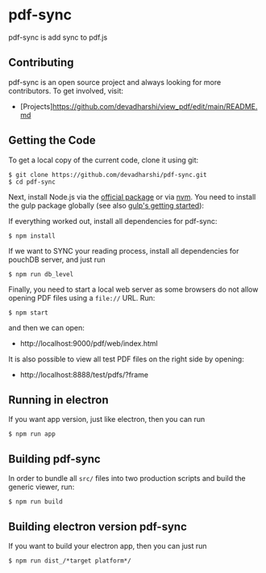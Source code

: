 # pdf-sync

pdf-sync is add sync to pdf.js

## Contributing

pdf-sync is an open source project and always looking for more contributors. To
get involved, visit:

+ [Projects]https://github.com/devadharshi/view_pdf/edit/main/README.md



## Getting the Code

To get a local copy of the current code, clone it using git:

    $ git clone https://github.com/devadharshi/pdf-sync.git
    $ cd pdf-sync

Next, install Node.js via the [official package](https://nodejs.org) or via
[nvm](https://github.com/creationix/nvm). You need to install the gulp package
globally (see also [gulp's getting started](https://github.com/gulpjs/gulp/blob/master/docs/getting-started.md#getting-started)):


If everything worked out, install all dependencies for pdf-sync:

    $ npm install

If we want to SYNC your reading process,  install all dependencies for pouchDB server, and just run

    $ npm run db_level

Finally, you need to start a local web server as some browsers do not allow opening
PDF files using a `file://` URL. Run:

    $ npm start

and then we can open:

+ http://localhost:9000/pdf/web/index.html

It is also possible to view all test PDF files on the right side by opening:

+ http://localhost:8888/test/pdfs/?frame

## Running in electron

If you want app version, just like electron, then you can run

    $ npm run app

## Building pdf-sync

In order to bundle all `src/` files into two production scripts and build the generic
viewer, run:

    $ npm run build


## Building electron version pdf-sync

If you want to build your electron app, then you can just run

    $ npm run dist_/*target platform*/

